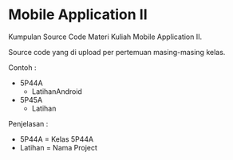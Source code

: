 # Mobile Application II
Kumpulan Source Code Materi Kuliah Mobile Application II.

Source code yang di upload per pertemuan masing-masing kelas.

Contoh :
- 5P44A
  - LatihanAndroid
- 5P45A
  - Latihan
    
    
Penjelasan :
- 5P44A    = Kelas 5P44A
- Latihan  = Nama Project

